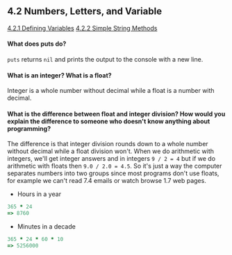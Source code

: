 ## 4.2 Numbers, Letters, and Variable

[4.2.1 Defining Variables](https://github.com/billdevcode/phase-0/blob/master/week-4/defining-variables.rb)
[4.2.2 Simple String Methods](https://github.com/billdevcode/phase-0/blob/master/week-4/simple-string.rb)



#### What does puts do?
`puts` returns `nil` and prints the output to the console with a new line.

#### What is an integer? What is a float?
Integer is a whole number without decimal while a float is a number with decimal. 

#### What is the difference between float and integer division? How would you explain the difference to someone who doesn't know anything about programming?
The difference is that integer division rounds down to a whole number without decimal while a float division 
won't. When we do arithmetic with integers, we'll get integer answers and in integers `9 / 2 = 4` but if 
we do arithmetic with floats then `9.0 / 2.0 = 4.5`. So it's just a way the computer separates numbers 
into two groups since most programs don't use floats, for example we can't read 7.4 emails or watch browse 1.7 
web pages. 

* Hours in a year
```ruby
365 * 24
=> 8760
```

* Minutes in a decade
```ruby
365 * 24 * 60 * 10
=> 5256000
```

